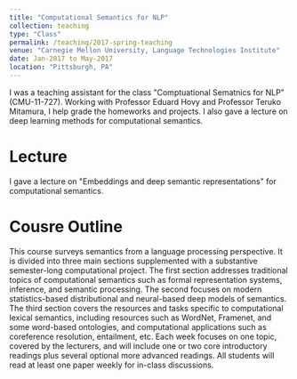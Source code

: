 ```yaml
---
title: "Computational Semantics for NLP"
collection: teaching
type: "Class"
permalink: /teaching/2017-spring-teaching
venue: "Carnegie Mellon University, Language Technologies Institute"
date: Jan-2017 to May-2017
location: "Pittsburgh, PA"
---
```


I was a teaching assistant for the class "Comptuational Sematnics for NLP" (CMU-11-727). Working with Professor Eduard Hovy and Professor Teruko Mitamura, I help grade the homeworks and projects. I also gave a lecture on deep learning methods for computational semantics. 

Lecture
======
I gave a lecture on "Embeddings and deep semantic representations" for computational 
semantics.

Cousre Outline
======
This course surveys semantics from a language processing perspective. It is divided into three main sections supplemented with a substantive semester-long computational project. The first section addresses traditional topics of computational semantics such as formal representation systems, inference, and semantic processing. The second focuses on modern statistics-based distributional and neural-based deep models of semantics. The third section covers the resources and tasks specific to computational lexical semantics, including resources such as WordNet, Framenet, and some word-based ontologies, and computational applications such as coreference resolution, entailment, etc. Each week focuses on one topic, covered by the lecturers, and will include one or two core introductory readings plus several optional more advanced readings. All students will read at least one paper weekly for in-class discussions.


